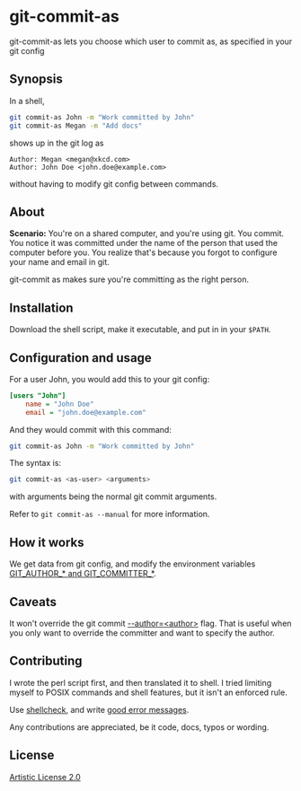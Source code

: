 # git-commit-as

git-commit-as lets you choose which user to commit as, as specified in your git config

## Synopsis

In a shell,
```bash
git commit-as John -m "Work committed by John"
git commit-as Megan -m "Add docs"
```
shows up in the git log as
```git-log
Author: Megan <megan@xkcd.com>
Author: John Doe <john.doe@example.com>
```
without having to modify git config between commands.

## About

**Scenario:** You're on a shared computer, and you're using git. You commit. You notice it was committed under the name of the person that used the computer before you. You realize that's because you forgot to configure your name and email in git.

git-commit as makes sure you're committing as the right person.

## Installation

Download the shell script, make it executable, and put in in your `$PATH`.

## Configuration and usage

For a user John, you would add this to your git config:
```ini
[users "John"]
    name = "John Doe"
    email = "john.doe@example.com"
```
And they would commit with this command:
```bash
git commit-as John -m "Work committed by John"
```
The syntax is:
```bash
git commit-as <as-user> <arguments>
```
with arguments being the normal git commit arguments.

Refer to `git commit-as --manual` for more information.

## How it works

We get data from git config, and modify the environment variables [GIT_AUTHOR_* and GIT_COMMITTER_*][git config var].

[git config var]: https://git-scm.com/docs/git-config#Documentation/git-config.txt-username

## Caveats

It won't override the git commit [--author=\<author\>][git commit author] flag. That is useful when you only want to override the committer and want to specify the author.

[git commit author]: https://git-scm.com/docs/git-commit#Documentation/git-commit.txt---authorltauthorgt

## Contributing

I wrote the perl script first, and then translated it to shell. I tried limiting myself to POSIX commands and shell features, but it isn't an enforced rule.

Use [shellcheck](https://www.shellcheck.net/), and write [good error messages][LTA].

Any contributions are appreciated, be it code, docs, typos or wording.

[LTA]: https://docs.raku.org/language/glossary#LTA

## License

[Artistic License 2.0](LICENSE)
